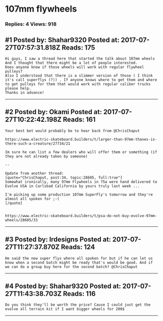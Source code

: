 # 107mm flywheels

### Replies: 4 Views: 918

## \#1 Posted by: Shahar9320 Posted at: 2017-07-27T07:57:31.818Z Reads: 175

```
Hi guys, I saw a thread here that started the talk about 107mm wheels And I thought that there might be a lot of people interested. 
Does anyone know if those wheels will work with regular flywheel pulleys?
Also I understood that there is a slimmer version of those ( I think it's call superflys (?)) . If anyone knows where to get them and where to get pulleys for them that would work with regular caliber trucks please help. 
Thanks in advance!
```

---
## \#2 Posted by: Okami Posted at: 2017-07-27T10:22:42.198Z Reads: 161

```
Your best bet would probably be to hear back from @ChrisChaput

https://www.electric-skateboard.builders/t/larger-than-97mm-thanes-is-there-such-a-creature/27734/21

Im sure he can list a few dealers who will offer them or something (if they are not already taken by someone)

--

Update from another thread:
[quote="ChrisChaput, post:34, topic:28605, full:true"]
Somewhat ironically, many 97mm Flywheels in 75a were hand delivered to Evolve USA in Carlsbad California by yours truly last week ...

I'm picking up some production 107mm SuperFly's tomorrow and they're almost all spoken for ;-(
[/quote]


https://www.electric-skateboard.builders/t/psa-do-not-buy-evolve-97mm-wheels/28605/33
```

---
## \#3 Posted by: lrdesigns Posted at: 2017-07-27T11:27:37.870Z Reads: 124

```
He said the new super flys where all spoken for but if he can let us know when a second batch might be ready that's would be good. And if we can do a group buy here for the second batch? @ChrisChaput
```

---
## \#4 Posted by: Shahar9320 Posted at: 2017-07-27T11:43:38.703Z Reads: 116

```
Do you think they'll be worth the price? Cause I could just get the evolve all terrain kit if I want bigger wheels for 200$
```

---
